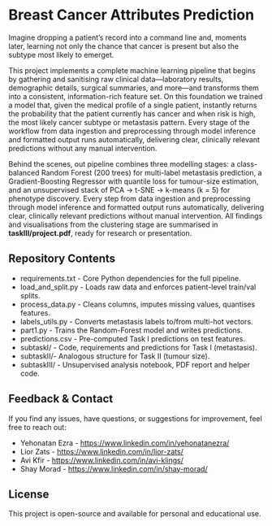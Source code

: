 # Breast Cancer Attributes Prediction

Imagine dropping a patient’s record into a command line and, moments later, learning not only the chance that cancer is present but also the subtype most likely to emerget.

This project implements a complete machine learning pipeline that begins by gathering and sanitising raw clinical data—laboratory results, demographic details, surgical summaries, and more—and transforms them into a consistent, information-rich feature set. On this foundation we trained a model that, given the medical profile of a single patient, instantly returns the probability that the patient currently has cancer and when risk is high, the most likely cancer subtype or metastasis pattern. Every stage of the workflow from data ingestion and preprocessing through model inference and formatted output runs automatically, delivering clear, clinically relevant predictions without any manual intervention.

Behind the scenes, out pipeline combines three modelling stages: a class-balanced Random Forest (200 trees) for multi-label metastasis prediction, a Gradient-Boosting Regressor with quantile loss for tumour-size estimation, and an unsupervised stack of PCA → t-SNE → k-means (k = 5) for phenotype discovery. Every step from data ingestion and preprocessing through model inference and formatted output runs automatically, delivering clear, clinically relevant predictions without manual intervention. All findings and visualisations from the clustering stage are summarised in **taskIII/project.pdf**, ready for research or presentation.

## Repository Contents

- requirements.txt - Core Python dependencies for the full pipeline. 
- load_and_split.py - Loads raw data and enforces patient-level train/val splits. 
- process_data.py - Cleans columns, imputes missing values, quantises features. 
- labels_utils.py - Converts metastasis labels to/from multi-hot vectors. 
- part1.py - Trains the Random-Forest model and writes predictions. 
- predictions.csv - Pre-computed Task I predictions on test features.
- subtaskI/ - Code, requirements and predictions for Task I (metastasis). 
- subtaskII/- Analogous structure for Task II (tumour size). 
- subtaskIII/ - Unsupervised analysis notebook, PDF report and helper code. 


## Feedback & Contact
If you find any issues, have questions, or suggestions for improvement, feel free to reach out:

- Yehonatan Ezra - https://www.linkedin.com/in/yehonatanezra/  
- Lior Zats - https://www.linkedin.com/in/lior-zats/
- Avi Kfir  - https://www.linkedin.com/in/avi-klings/
- Shay Morad - https://www.linkedin.com/in/shay-morad/

## License
This project is open-source and available for personal and educational use.
